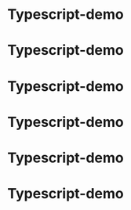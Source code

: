 # Typescript-demo
# Typescript-demo
# Typescript-demo
# Typescript-demo
# Typescript-demo
# Typescript-demo
